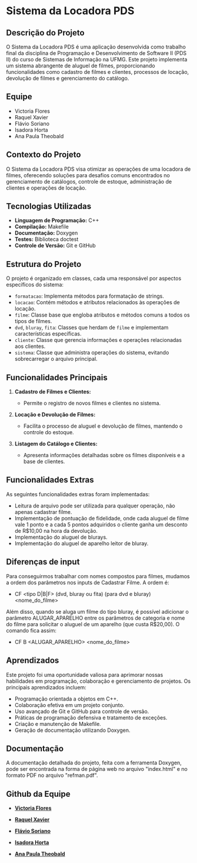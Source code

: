 # Sistema da Locadora PDS

## Descrição do Projeto
O Sistema da Locadora PDS é uma aplicação desenvolvida como trabalho final da disciplina de Programação e Desenvolvimento de Software II (PDS II) do curso de Sistemas de Informação na UFMG. Este projeto implementa um sistema abrangente de aluguel de filmes, proporcionando funcionalidades como cadastro de filmes e clientes, processos de locação, devolução de filmes e gerenciamento do catálogo.

## Equipe
- Victoria Flores
- Raquel Xavier
- Flávio Soriano
- Isadora Horta
- Ana Paula Theobald

## Contexto do Projeto
O Sistema da Locadora PDS visa otimizar as operações de uma locadora de filmes, oferecendo soluções para desafios comuns encontrados no gerenciamento de catálogos, controle de estoque, administração de clientes e operações de locação.

## Tecnologias Utilizadas
- **Linguagem de Programação:** C++
- **Compilação:** Makefile
- **Documentação:** Doxygen
- **Testes:** Biblioteca doctest
- **Controle de Versão:** Git e GitHub

## Estrutura do Projeto
O projeto é organizado em classes, cada uma responsável por aspectos específicos do sistema:
- `formatacao`: Implementa métodos para formatação de strings.
- `locacao`: Contém métodos e atributos relacionados às operações de locação.
- `filme`: Classe base que engloba atributos e métodos comuns a todos os tipos de filmes.
- `dvd`, `bluray`, `fita`: Classes que herdam de `filme` e implementam características específicas.
- `cliente`: Classe que gerencia informações e operações relacionadas aos clientes.
- `sistema`: Classe que administra operações do sistema, evitando sobrecarregar o arquivo principal.

## Funcionalidades Principais
1. **Cadastro de Filmes e Clientes:**
   - Permite o registro de novos filmes e clientes no sistema.

2. **Locação e Devolução de Filmes:**
   - Facilita o processo de aluguel e devolução de filmes, mantendo o controle do estoque.

3. **Listagem do Catálogo e Clientes:**
   - Apresenta informações detalhadas sobre os filmes disponíveis e a base de clientes.

## Funcionalidades Extras
As seguintes funcionalidades extras foram implementadas:
- Leitura de arquivo pode ser utilizada para qualquer operação, não apenas cadastrar filme.
- Implementação de pontuação de fidelidade, onde cada aluguel de filme vale 1 ponto e a cada 5
pontos adquiridos o cliente ganha um desconto de R$10,00 na hora da devolução.
- Implementação do aluguel de blurays.
- Implementação do aluguel de aparelho leitor de bluray.

## Diferenças de input
Para conseguirmos trabalhar com nomes compostos para filmes, mudamos a ordem dos parâmetros
nos inputs de Cadastrar Filme. A ordem é:
- CF <tipo D|B|F> (dvd, bluray ou fita) <quantidade> <codigo> <categoria> (para dvd e bluray) <nome_do_filme>

Além disso, quando se aluga um filme do tipo bluray, é possível adicionar o parâmetro ALUGAR_APARELHO entre os parâmetros 
de categoria e nome do filme para solicitar o aluguel de um aparelho (que custa R$20,00). O comando fica assim:
- CF B <quantidade> <codigo> <categoria> <ALUGAR_APARELHO> <nome_do_filme>

## Aprendizados
Este projeto foi uma oportunidade valiosa para aprimorar nossas habilidades em programação, colaboração e gerenciamento de projetos. Os principais aprendizados incluem:
- Programação orientada a objetos em C++.
- Colaboração efetiva em um projeto conjunto.
- Uso avançado de Git e GitHub para controle de versão.
- Práticas de programação defensiva e tratamento de exceções.
- Criação e manutenção de Makefile.
- Geração de documentação utilizando Doxygen.

## Documentação
A documentação detalhada do projeto, feita com a ferramenta Doxygen, pode ser encontrada na forma de página web no arquivo "index.html" e no formato PDF no arquivo "refman.pdf".

## Github da Equipe

- **[Victoria Flores](https://github.com/victoriafloresdev)**

- **[Raquel Xavier](https://github.com/Raquelxt)**

- **[Flávio Soriano](https://github.com/flaviosoriano)**

- **[Isadora Horta](https://github.com/isadorahorta)**

- **[Ana Paula Theobald](https://github.com/anaptheo)**

